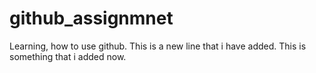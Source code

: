# github_assignmnet
Learning, how to use github.
This is a new line that i have added.
This is something that i added now.